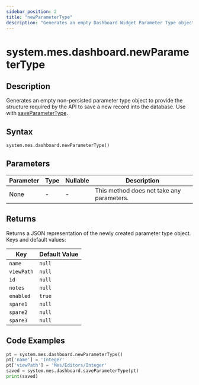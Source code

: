 ```yaml
---
sidebar_position: 2
title: "newParameterType"
description: "Generates an empty Dashboard Widget Parameter Type object to use with saveParameterType."
---
```


# system.mes.dashboard.newParameterType

## Description

Generates an empty non-persisted parameter type object to provide the structure required by the API to save a new record
into the database. Use with [saveParameterType](./save-parameter-type).

## Syntax

```python
system.mes.dashboard.newParameterType()
```

## Parameters

| Parameter | Type | Nullable | Description                               |
|-----------|------|----------|-------------------------------------------|
| None      | -    | -        | This method does not take any parameters. |

## Returns

Returns a JSON representation of the newly created parameter type object. Keys and default values:

| Key        | Default Value |
|------------|---------------|
| `name`     | `null`        |
| `viewPath` | `null`        |
| `id`       | `null`        |
| `notes`    | `null`        |
| `enabled`  | `true`        |
| `spare1`   | `null`        |
| `spare2`   | `null`        |
| `spare3`   | `null`        |

## Code Examples

```python
pt = system.mes.dashboard.newParameterType()
pt['name'] = 'Integer'
pt['viewPath'] = 'Mes/Editors/Integer'
saved = system.mes.dashboard.saveParameterType(pt)
print(saved)
```
